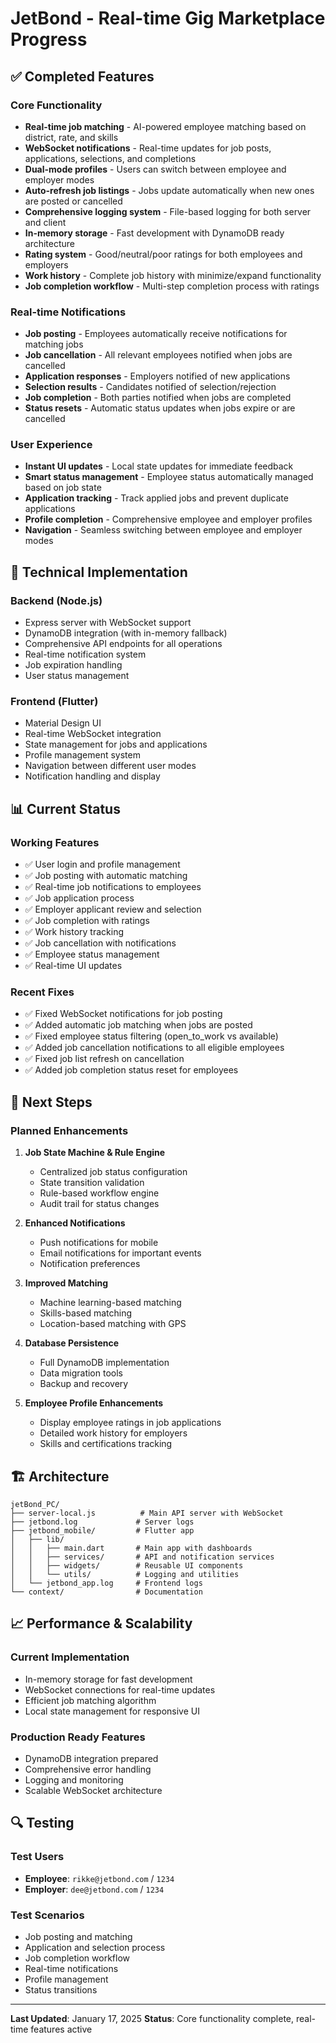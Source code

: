 # JetBond - Real-time Gig Marketplace Progress

## ✅ Completed Features

### Core Functionality
- **Real-time job matching** - AI-powered employee matching based on district, rate, and skills
- **WebSocket notifications** - Real-time updates for job posts, applications, selections, and completions
- **Dual-mode profiles** - Users can switch between employee and employer modes
- **Auto-refresh job listings** - Jobs update automatically when new ones are posted or cancelled
- **Comprehensive logging system** - File-based logging for both server and client
- **In-memory storage** - Fast development with DynamoDB ready architecture
- **Rating system** - Good/neutral/poor ratings for both employees and employers
- **Work history** - Complete job history with minimize/expand functionality
- **Job completion workflow** - Multi-step completion process with ratings

### Real-time Notifications
- **Job posting** - Employees automatically receive notifications for matching jobs
- **Job cancellation** - All relevant employees notified when jobs are cancelled
- **Application responses** - Employers notified of new applications
- **Selection results** - Candidates notified of selection/rejection
- **Job completion** - Both parties notified when jobs are completed
- **Status resets** - Automatic status updates when jobs expire or are cancelled

### User Experience
- **Instant UI updates** - Local state updates for immediate feedback
- **Smart status management** - Employee status automatically managed based on job state
- **Application tracking** - Track applied jobs and prevent duplicate applications
- **Profile completion** - Comprehensive employee and employer profiles
- **Navigation** - Seamless switching between employee and employer modes

## 🔧 Technical Implementation

### Backend (Node.js)
- Express server with WebSocket support
- DynamoDB integration (with in-memory fallback)
- Comprehensive API endpoints for all operations
- Real-time notification system
- Job expiration handling
- User status management

### Frontend (Flutter)
- Material Design UI
- Real-time WebSocket integration
- State management for jobs and applications
- Profile management system
- Navigation between different user modes
- Notification handling and display

## 📊 Current Status

### Working Features
- ✅ User login and profile management
- ✅ Job posting with automatic matching
- ✅ Real-time job notifications to employees
- ✅ Job application process
- ✅ Employer applicant review and selection
- ✅ Job completion with ratings
- ✅ Work history tracking
- ✅ Job cancellation with notifications
- ✅ Employee status management
- ✅ Real-time UI updates

### Recent Fixes
- ✅ Fixed WebSocket notifications for job posting
- ✅ Added automatic job matching when jobs are posted
- ✅ Fixed employee status filtering (open_to_work vs available)
- ✅ Added job cancellation notifications to all eligible employees
- ✅ Fixed job list refresh on cancellation
- ✅ Added job completion status reset for employees

## 🎯 Next Steps

### Planned Enhancements
1. **Job State Machine & Rule Engine**
   - Centralized job status configuration
   - State transition validation
   - Rule-based workflow engine
   - Audit trail for status changes

2. **Enhanced Notifications**
   - Push notifications for mobile
   - Email notifications for important events
   - Notification preferences

3. **Improved Matching**
   - Machine learning-based matching
   - Skills-based matching
   - Location-based matching with GPS

4. **Database Persistence**
   - Full DynamoDB implementation
   - Data migration tools
   - Backup and recovery

5. **Employee Profile Enhancements**
   - Display employee ratings in job applications
   - Detailed work history for employers
   - Skills and certifications tracking

## 🏗️ Architecture

```
jetBond_PC/
├── server-local.js          # Main API server with WebSocket
├── jetbond.log             # Server logs
├── jetbond_mobile/         # Flutter app
│   ├── lib/
│   │   ├── main.dart       # Main app with dashboards
│   │   ├── services/       # API and notification services
│   │   ├── widgets/        # Reusable UI components
│   │   └── utils/          # Logging and utilities
│   └── jetbond_app.log     # Frontend logs
└── context/                # Documentation
```

## 📈 Performance & Scalability

### Current Implementation
- In-memory storage for fast development
- WebSocket connections for real-time updates
- Efficient job matching algorithm
- Local state management for responsive UI

### Production Ready Features
- DynamoDB integration prepared
- Comprehensive error handling
- Logging and monitoring
- Scalable WebSocket architecture

## 🔍 Testing

### Test Users
- **Employee**: `rikke@jetbond.com` / `1234`
- **Employer**: `dee@jetbond.com` / `1234`

### Test Scenarios
- Job posting and matching
- Application and selection process
- Job completion workflow
- Real-time notifications
- Profile management
- Status transitions

---

**Last Updated**: January 17, 2025
**Status**: Core functionality complete, real-time features active